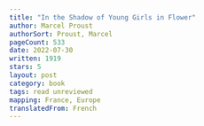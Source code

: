 ```yaml
---
title: "In the Shadow of Young Girls in Flower"
author: Marcel Proust
authorSort: Proust, Marcel
pageCount: 533
date: 2022-07-30
written: 1919
stars: 5
layout: post
category: book
tags: read unreviewed
mapping: France, Europe
translatedFrom: French
---
```


